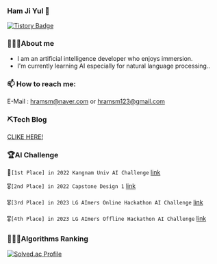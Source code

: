 ### Ham Ji Yul 👋
[![Tistory Badge](https://img.shields.io/badge/Tech%20Blog-555263?style=flat&logoColor=white)]("[https://cocoon1787.tistory.com](https://acidic-silence-606.notion.site/4213c3e3c58a4c4cbb60d2f2753e0321)/)
<!--
**YUL-git/YUL-git** is a ✨ _special_ ✨ repository because its `README.md` (this file) appears on your GitHub profile.

Here are some ideas to get you started:

- 🔭 I’m currently working on ...
- 🌱 I’m currently learning ...
- 👯 I’m looking to collaborate on ...
- 🤔 I’m looking for help with ...
- 💬 Ask me about ...
- 📫 How to reach me: ...
- 😄 Pronouns: ...
- ⚡ Fun fact: ...
-->
### 💁🏻‍♂️About me
* I am an artificial intelligence developer who enjoys immersion.
* I'm currently learning AI especially for natural language processing..

### 📫 How to reach me:
E-Mail : hramsm@naver.com or hramsm123@gmail.com

### ⛏️Tech Blog
[CLIKE HERE!](https://acidic-silence-606.notion.site/4213c3e3c58a4c4cbb60d2f2753e0321)

### 🏆AI Challenge
🥇`[1st Place] in 2022 Kangnam Univ AI Challenge`
[link](https://acidic-silence-606.notion.site/b5c0d588d61242c2955f078fba223a93)

🎖️`[2nd Place] in 2022 Capstone Design 1`
[link](https://acidic-silence-606.notion.site/1-61ca686f32af48e297e8050b2de37efd)

🎖️`[3rd Place] in 2023 LG AImers Online Hackathon AI Challenge`
[link](https://acidic-silence-606.notion.site/LG-Aimers-Phase2-0bb5c3cc2785487e9c531623e479ce6a)

🎖️`[4th Place] in 2023 LG AImers Offline Hackathon AI Challenge`
[link](https://acidic-silence-606.notion.site/LG-Aimers-Phase3-b4aa46aca95748398932e1539c1b190c)

### 👨🏻‍💻Algorithms Ranking
[![Solved.ac Profile](http://mazassumnida.wtf/api/v2/generate_badge?boj=hramsm)](https://solved.ac/hramsm/)
